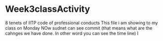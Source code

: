 # Week3classActivity
8 tenets of IITP code of professional conducts
This file i am showing to my class on Monday
NOw sudnet can see commit (that means what are the cahnges we have done. In other word you can see the time line)
I
